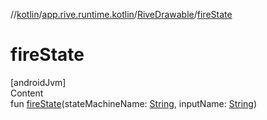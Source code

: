 //[kotlin](../../../index.md)/[app.rive.runtime.kotlin](../index.md)/[RiveDrawable](index.md)/[fireState](fire-state.md)



# fireState  
[androidJvm]  
Content  
fun [fireState](fire-state.md)(stateMachineName: [String](https://kotlinlang.org/api/latest/jvm/stdlib/kotlin/-string/index.html), inputName: [String](https://kotlinlang.org/api/latest/jvm/stdlib/kotlin/-string/index.html))  



